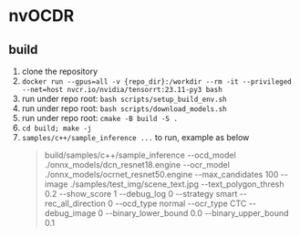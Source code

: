 # nvOCDR

## build 

1. clone the repository 
2. `docker run --gpus=all -v {repo_dir}:/workdir --rm -it --privileged --net=host nvcr.io/nvidia/tensorrt:23.11-py3 bash`
3. run under repo root: `bash scripts/setup_build_env.sh`
4. run under repo root: `bash scripts/download_models.sh`
5. run under repo root: `cmake -B build -S .`
6. `cd build; make -j`
7. `samples/c++/sample_inference ...` to run, example as below
   > build/samples/c++/sample_inference --ocd_model ./onnx_models/dcn_resnet18.engine  --ocr_model ./onnx_models/ocrnet_resnet50.engine --max_candidates 100 --image ./samples/test_img/scene_text.jpg --text_polygon_thresh 0.2 --show_score 1 --debug_log 0 --strategy smart --rec_all_direction 0 --ocd_type normal --ocr_type CTC --debug_image 0 --binary_lower_bound 0.0 --binary_upper_bound 0.1